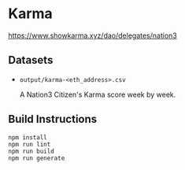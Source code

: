 # Karma

https://www.showkarma.xyz/dao/delegates/nation3

## Datasets

- `output/karma-<eth_address>.csv`

  A Nation3 Citizen's Karma score week by week.

## Build Instructions

```
npm install
npm run lint
npm run build
npm run generate
```
